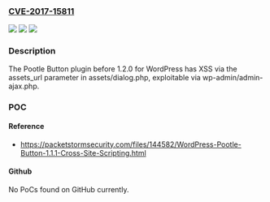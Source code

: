 ### [CVE-2017-15811](https://cve.mitre.org/cgi-bin/cvename.cgi?name=CVE-2017-15811)
![](https://img.shields.io/static/v1?label=Product&message=n%2Fa&color=blue)
![](https://img.shields.io/static/v1?label=Version&message=n%2Fa&color=blue)
![](https://img.shields.io/static/v1?label=Vulnerability&message=n%2Fa&color=brighgreen)

### Description

The Pootle Button plugin before 1.2.0 for WordPress has XSS via the assets_url parameter in assets/dialog.php, exploitable via wp-admin/admin-ajax.php.

### POC

#### Reference
- https://packetstormsecurity.com/files/144582/WordPress-Pootle-Button-1.1.1-Cross-Site-Scripting.html

#### Github
No PoCs found on GitHub currently.

